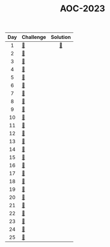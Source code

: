 # <p align="center"> AOC-2023 </p>
<br>

| Day | Challenge | Solution |
|:---:|:---|:---:|
| 1 | [🎁](https://adventofcode.com/2023/day/1) | [🌟](./src/day01) | 
| 2 | [🎁](https://adventofcode.com/2023/day/2) | [](./src/day02) | 
| 3 | [🎁](https://adventofcode.com/2023/day/3) | [](./src/day03) | 
| 4 | [🎁](https://adventofcode.com/2023/day/4) | [](./src/day04)|
| 5 | [🎁](https://adventofcode.com/2023/day/5) | [](./src/day05) |
| 6 | [🎁](https://adventofcode.com/2023/day/6) | [](./src/day06) |
| 7 | [🎁](https://adventofcode.com/2023/day/7) | [](./src/day07) |
| 8 | [🎁](https://adventofcode.com/2023/day/8) | [](./src/day08) |
| 9 | [🎁](https://adventofcode.com/2023/day/9) | [](./src/day09) |
| 10 | [🎁](https://adventofcode.com/2023/day/10) | [](./src/day10) |
| 11 | [🎁](https://adventofcode.com/2023/day/11) | [](./src/day11) |
| 12 | [🎁](https://adventofcode.com/2023/day/12) | [](./src/day12) |
| 13 | [🎁](https://adventofcode.com/2023/day/13) | [](./src/day13) |
| 14 | [🎁](https://adventofcode.com/2023/day/14) | [](./src/day14) |
| 15 | [🎁](https://adventofcode.com/2023/day/15) | [](./src/day15) |
| 16 | [🎁](https://adventofcode.com/2023/day/16) | [](./src/day16) |
| 17 | [🎁](https://adventofcode.com/2023/day/17) | [](./src/day17) |
| 18 | [🎁](https://adventofcode.com/2023/day/18) | [](./src/day18) |
| 19 | [🎁](https://adventofcode.com/2023/day/19) | [](./src/day19) |
| 20 | [🎁](https://adventofcode.com/2023/day/20) | [](./src/day20) |
| 21 | [🎁](https://adventofcode.com/2023/day/21) | [](./src/day21) |
| 22 | [🎁](https://adventofcode.com/2023/day/22) | [](./src/day22) |
| 23 | [🎁](https://adventofcode.com/2023/day/23) | [](./src/day23) |
| 24 | [🎁](https://adventofcode.com/2023/day/24) | [](./src/day24) |
| 25 | [🎁](https://adventofcode.com/2023/day/25) | [](./src/day25) |
